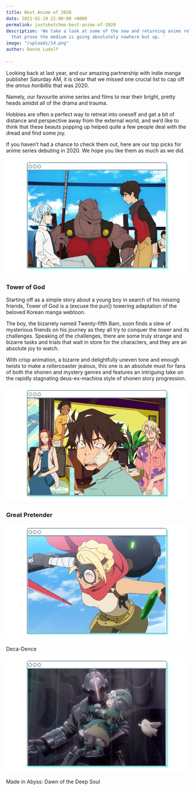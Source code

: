 ```yaml
---
title: Best Anime of 2020
date: 2021-01-19 22:00:00 +0000
permalink: justsketchme-best-anime-of-2020
description: 'We take a look at some of the new and returning anime released in 2020
  that prove the medium is going absolutely nowhere but up. '
image: "/uploads/14.png"
author: Dante Ludolf

---
```

Looking back at last year, and our amazing partnership with indie manga publisher Saturday AM, it is clear that we missed one crucial list to cap off the _annus horibillis_ that was 2020.

Namely, our favourite anime series and films to rear their bright, pretty heads amidst all of the drama and trauma.

Hobbies are often a perfect way to retreat into oneself and get a bit of distance and perspective away from the external world, and we’d like to think that these beauts popping up helped quite a few people deal with the dread and find some joy.

If you haven’t had a chance to check them out, here are our top picks for anime series debuting in 2020. We hope you like them as much as we did.

![](/uploads/12-1.png)

### Tower of God

Starting off as a simple story about a young boy in search of his missing friends, Tower of God is a (excuse the pun|) towering adaptation of the beloved Korean manga webtoon.

The boy, the bizarrely named Twenty-fifth Bam, soon finds a slew of mysterious friends on his journey as they all try to conquer the tower and its challenges. Speaking of the challenges, there are some truly strange and bizarre tasks and trials that wait in store for the characters, and they are an absolute joy to watch.

With crisp animation, a bizarre and delightfully uneven tone and enough twists to make a rollercoaster jealous, this one is an absolute must for fans of both the shonen and mystery genres and features an intriguing take on the rapidly stagnating deus-ex-machina style of shonen story progression.

![](/uploads/14.png)

### Great Pretender   

![](/uploads/13-2.png)

Deca-Dence

![](/uploads/11-1.png)

Made in Abyss: Dawn of the Deep Soul
